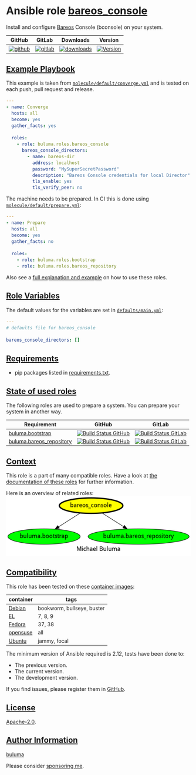 # Ansible role [bareos_console](#bareos_console)

Install and configure [Bareos](https://www.bareos.com/) Console (bconsole) on your system.

|GitHub|GitLab|Downloads|Version|
|------|------|---------|-------|
|[![github](https://github.com/buluma/ansible-role-bareos_console/workflows/Ansible%20Molecule/badge.svg)](https://github.com/buluma/ansible-role-bareos_console/actions)|[![gitlab](https://gitlab.com/buluma-iac/ansible-role-bareos_console/badges/master/pipeline.svg)](https://gitlab.com/buluma-iac/ansible-role-bareos_console)|[![downloads](https://img.shields.io/ansible/role/d/32434)](https://galaxy.ansible.com/buluma/bareos_console)|[![Version](https://img.shields.io/github/release/buluma/ansible-role-bareos_console.svg)](https://github.com/buluma/ansible-role-bareos_console/releases/)|

## [Example Playbook](#example-playbook)

This example is taken from [`molecule/default/converge.yml`](https://github.com/buluma/ansible-role-bareos_console/blob/master/molecule/default/converge.yml) and is tested on each push, pull request and release.

```yaml
---
- name: Converge
  hosts: all
  become: yes
  gather_facts: yes

  roles:
    - role: buluma.roles.bareos_console
      bareos_console_directors:
        - name: bareos-dir
          address: localhost
          password: "MySuperSecretPassword"
          description: "Bareos Console credentials for local Director"
          tls_enable: yes
          tls_verify_peer: no
```

The machine needs to be prepared. In CI this is done using [`molecule/default/prepare.yml`](https://github.com/buluma/ansible-role-bareos_console/blob/master/molecule/default/prepare.yml):

```yaml
---
- name: Prepare
  hosts: all
  become: yes
  gather_facts: no

  roles:
    - role: buluma.roles.bootstrap
    - role: buluma.roles.bareos_repository
```

Also see a [full explanation and example](https://buluma.github.io/how-to-use-these-roles.html) on how to use these roles.

## [Role Variables](#role-variables)

The default values for the variables are set in [`defaults/main.yml`](https://github.com/buluma/ansible-role-bareos_console/blob/master/defaults/main.yml):

```yaml
---
# defaults file for bareos_console

bareos_console_directors: []
```

## [Requirements](#requirements)

- pip packages listed in [requirements.txt](https://github.com/buluma/ansible-role-bareos_console/blob/master/requirements.txt).

## [State of used roles](#state-of-used-roles)

The following roles are used to prepare a system. You can prepare your system in another way.

| Requirement | GitHub | GitLab |
|-------------|--------|--------|
|[buluma.bootstrap](https://galaxy.ansible.com/buluma/bootstrap)|[![Build Status GitHub](https://github.com/buluma/ansible-role-bootstrap/workflows/Ansible%20Molecule/badge.svg)](https://github.com/buluma/ansible-role-bootstrap/actions)|[![Build Status GitLab](https://gitlab.com/buluma-iac/ansible-role-bootstrap/badges/master/pipeline.svg)](https://gitlab.com/buluma-iac/ansible-role-bootstrap)|
|[buluma.bareos_repository](https://galaxy.ansible.com/buluma/bareos_repository)|[![Build Status GitHub](https://github.com/buluma/ansible-role-bareos_repository/workflows/Ansible%20Molecule/badge.svg)](https://github.com/buluma/ansible-role-bareos_repository/actions)|[![Build Status GitLab](https://gitlab.com/buluma-iac/ansible-role-bareos_repository/badges/master/pipeline.svg)](https://gitlab.com/buluma-iac/ansible-role-bareos_repository)|

## [Context](#context)

This role is a part of many compatible roles. Have a look at [the documentation of these roles](https://buluma.github.io/) for further information.

Here is an overview of related roles:
![dependencies](https://raw.githubusercontent.com/buluma/ansible-role-bareos_console/png/requirements.png "Dependencies")

## [Compatibility](#compatibility)

This role has been tested on these [container images](https://hub.docker.com/u/buluma):

|container|tags|
|---------|----|
|[Debian](https://hub.docker.com/r/buluma/debian)|bookworm, bullseye, buster|
|[EL](https://hub.docker.com/r/buluma/enterpriselinux)|7, 8, 9|
|[Fedora](https://hub.docker.com/r/buluma/fedora/)|37, 38|
|[opensuse](https://hub.docker.com/r/buluma/opensuse)|all|
|[Ubuntu](https://hub.docker.com/r/buluma/ubuntu)|jammy, focal|

The minimum version of Ansible required is 2.12, tests have been done to:

- The previous version.
- The current version.
- The development version.

If you find issues, please register them in [GitHub](https://github.com/buluma/ansible-role-bareos_console/issues).

## [License](#license)

[Apache-2.0](https://github.com/buluma/ansible-role-bareos_console/blob/master/LICENSE).

## [Author Information](#author-information)

[buluma](https://buluma.github.io/)

Please consider [sponsoring me](https://github.com/sponsors/buluma).
